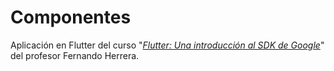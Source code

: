# Componentes

Aplicación en Flutter del curso "[_Flutter: Una introducción al SDK de Google_](https://www.udemy.com/course/flutter-prieros-pasos)" del profesor Fernando Herrera.
